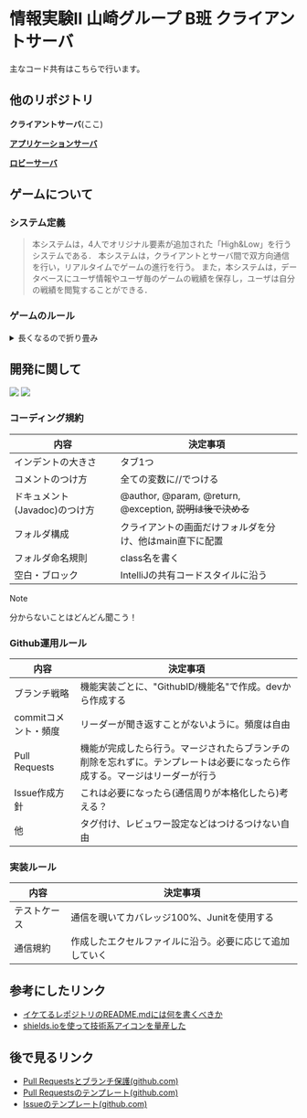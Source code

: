 # 情報実験II 山崎グループ B班 クライアントサーバ
主なコード共有はこちらで行います。

## 他のリポジトリ
**クライアントサーバ**(ここ)

[**アプリケーションサーバ**](https://github.com/BP21062/HL_AppServer)

[**ロビーサーバ**](https://github.com/BP21062/HL_LobbyServer)


## ゲームについて

### システム定義
> 本システムは，4人でオリジナル要素が追加された「High&Low」を行うシステムである．
> 本システムは，クライアントとサーバ間で双方向通信を行い，リアルタイムでゲームの進行を行う。
> また，本システムは，データベースにユーザ情報やユーザ毎のゲームの戦績を保存し，ユーザは自分の戦績を閲覧することができる．

### ゲームのルール
<details>
  <summary>
    長くなるので折り畳み
  </summary>
  
### 主なルール
<br>
後でコピーする。
  
</details>

## 開発に関して
<img src="https://img.shields.io/badge/-intellij%20IDEA-000.svg?logo=intellij-idea&style=flat"> <img src="https://img.shields.io/badge/JDK-17-green">


### コーディング規約
| 内容 | 決定事項 |
| --- | --- |
| インデントの大きさ | タブ1つ |
| コメントのつけ方 | 全ての変数に//でつける |
| ドキュメント(Javadoc)のつけ方 | @author, @param, @return, @exception, ~~説明は後で決める~~ |
| フォルダ構成 | クライアントの画面だけフォルダを分け、他はmain直下に配置 |
| フォルダ命名規則 | class名を書く|
| 空白・ブロック | IntelliJの共有コードスタイルに沿う |

> [!NOTE]
> 分からないことはどんどん聞こう！

### Github運用ルール
| 内容 | 決定事項 |
| --- | --- |
| ブランチ戦略 | 機能実装ごとに、"GithubID/機能名"で作成。devから作成する |
| commitコメント・頻度 | リーダーが聞き返すことがないように。頻度は自由 |
| Pull Requests | 機能が完成したら行う。マージされたらブランチの削除を忘れずに。テンプレートは必要になったら作成する。マージはリーダーが行う |
| Issue作成方針 | これは必要になったら(通信周りが本格化したら)考える？ |
| 他 | タグ付け、レビュワー設定などはつけるつけない自由 |

### 実装ルール

| 内容 | 決定事項 | 
| --- | --- |
| テストケース | 通信を覗いてカバレッジ100%、Junitを使用する |
| 通信規約 | 作成したエクセルファイルに沿う。必要に応じて追加していく |

## 参考にしたリンク
- [イケてるレポジトリのREADME.mdには何を書くべきか](https://qiita.com/autotaker1984/items/bce70c8c67a8f6fb1b9d)
- [shields.ioを使って技術系アイコンを量産した](https://qiita.com/s-yoshiki/items/436bbe1f7160b610b05c)

## 後で見るリンク
- [Pull Requestsとブランチ保護(github.com)](https://docs.github.com/ja/repositories/configuring-branches-and-merges-in-your-repository/managing-protected-branches/managing-a-branch-protection-rule)
- [Pull Requestsのテンプレート(github.com)](https://docs.github.com/ja/communities/using-templates-to-encourage-useful-issues-and-pull-requests/creating-a-pull-request-template-for-your-repository)
- [Issueのテンプレート(github.com)](https://docs.github.com/ja/communities/using-templates-to-encourage-useful-issues-and-pull-requests/configuring-issue-templates-for-your-repository)
